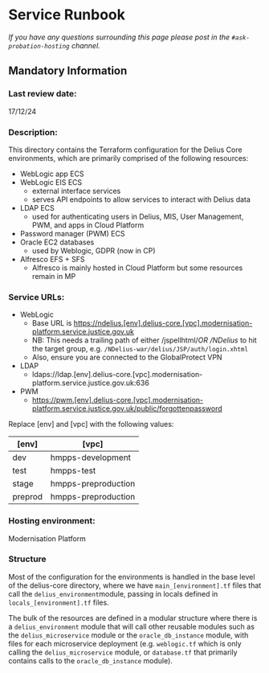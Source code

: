 # Service Runbook

  

<!-- This is a template that should be populated by the development team when moving to the modernisation platform, but also reviewed and kept up to date.

To ensure that people looking at your runbook can get the information they need quickly, your runbook should be short but clear. Throughout, only use acronyms if you’re confident that someone who has just been woken up at 3am would understand them. -->

  

_If you have any questions surrounding this page please post in the `#ask-probation-hosting` channel._

  

## Mandatory Information

  

### **Last review date:**

  17/12/24

<!-- Adding the last date this page was reviewed, with any accompanying information -->

  

### **Description:**
This directory contains the Terraform configuration for the Delius Core environments, which are primarily comprised of the following resources:

* WebLogic app ECS
* WebLogic EIS ECS
  * external interface services
  * serves API endpoints to allow services to interact with Delius data
* LDAP ECS
  * used for authenticating users in Delius, MIS, User Management, PWM, and apps in Cloud Platform
* Password manager (PWM) ECS
* Oracle EC2 databases
  * used by Weblogic, GDPR (now in CP)
* Alfresco EFS + SFS
  * Alfresco is mainly hosted in Cloud Platform but some resources remain in MP


<!-- A short (less than 50 word) description of what your service does, and who it’s for.-->

  

### **Service URLs:**

* WebLogic
  * Base URL is [https://ndelius.[env].delius-core.[vpc].modernisation-platform.service.justice.gov.uk](https://ndelius.dev.delius-core.hmpps-development.modernisation-platform.service.justice.gov.uk/NDelius-war/delius/JSP/auth/login.xhtml)
  * NB: This needs a trailing path of either /jspellhtml/_OR /NDelius_ to hit the target group, e.g. `/NDelius-war/delius/JSP/auth/login.xhtml`
  * Also, ensure you are connected to the GlobalProtect VPN
* LDAP
  * ldaps://ldap.[env].delius-core.[vpc].modernisation-platform.service.justice.gov.uk:636
* PWM
  * [https://pwm.[env].delius-core.[vpc].modernisation-platform.service.justice.gov.uk/public/forgottenpassword](https://pwm.dev.delius-core.hmpps-development.modernisation-platform.service.justice.gov.uk/public/forgottenpassword)

Replace [env] and [vpc] with the following values:

| [env] |    [vpc]   |
|-------|--------------------|
|dev    | hmpps-development  |
|test   | hmpps-test         |
|stage  | hmpps-preproduction|
|preprod| hmpps-preproduction|

<!-- The URL(s) of the service’s production environment, and test environments if possible-->



### **Hosting environment:**

  

Modernisation Platform

  

<!-- If your service is hosted on another MOJ team’s infrastructure, link to their runbook. If your service has another arrangement or runs its own infrastructure, you should list the supplier of that infrastructure (ideally linking to your account’s login page) and describe, simply and briefly, how to raise an issue with them. -->

### Structure

Most of the configuration for the environments is handled in the base level of the delius-core directory, where we have `main_[environment].tf` files that call the `delius_environment`module, passing in locals defined in `locals_[environment].tf` files.

The bulk of the resources are defined in a modular structure where there is a `delius_environment` module that will call other reusable modules such as the `delius_microservice` module or the `oracle_db_instance` module, with files for each microservice deployment (e.g. `weblogic.tf` which is only calling the `delius_microservice` module, or `database.tf` that primarily contains calls to the `oracle_db_instance` module).

